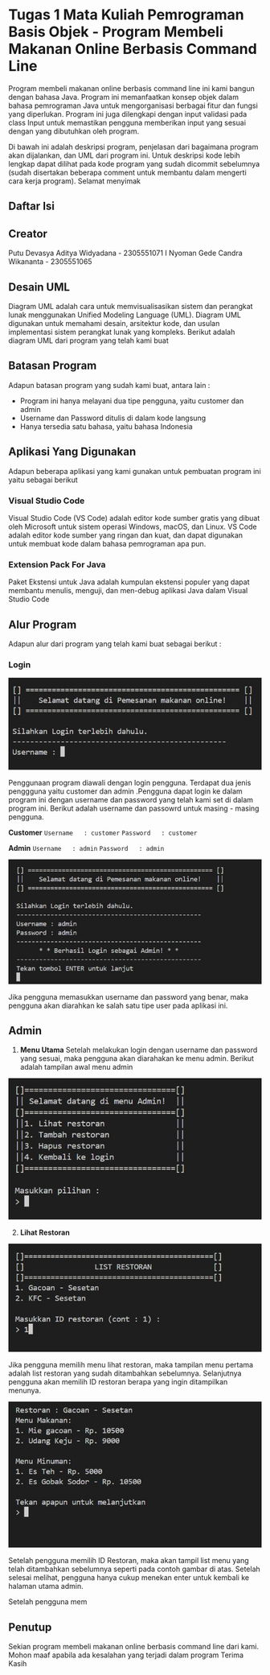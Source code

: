 # Tugas 1 Mata Kuliah Pemrograman Basis Objek - Program Membeli Makanan Online Berbasis Command Line

Program membeli makanan online berbasis command line ini kami bangun dengan bahasa Java. Program ini memanfaatkan konsep objek dalam bahasa pemrograman Java untuk mengorganisasi berbagai fitur dan fungsi yang diperlukan. Program ini juga dilengkapi dengan input validasi pada class Input untuk memastikan pengguna memberikan input yang sesuai dengan yang dibutuhkan oleh program.

Di bawah ini adalah deskripsi program, penjelasan dari bagaimana program akan dijalankan, dan UML dari program ini. Untuk deskripsi kode lebih lengkap dapat dilihat pada kode program yang sudah dicommit sebelumnya (sudah disertakan beberapa comment untuk membantu dalam mengerti cara kerja program). Selamat menyimak

## Daftar Isi

## Creator

Putu Devasya Aditya Widyadana - 2305551071
I Nyoman Gede Candra Wikananta - 2305551065

## Desain UML

Diagram UML adalah cara untuk memvisualisasikan sistem dan perangkat lunak menggunakan Unified Modeling Language (UML). Diagram UML digunakan untuk memahami desain, arsitektur kode, dan usulan implementasi sistem perangkat lunak yang kompleks. Berikut adalah diagram UML dari program yang telah kami buat

## Batasan Program

Adapun batasan program yang sudah kami buat, antara lain :

- Program ini hanya melayani dua tipe pengguna, yaitu customer dan admin
- Username dan Password ditulis di dalam kode langsung
- Hanya tersedia satu bahasa, yaitu bahasa Indonesia

## Aplikasi Yang Digunakan

Adapun beberapa aplikasi yang kami gunakan untuk pembuatan program ini yaitu sebagai berikut

### Visual Studio Code

Visual Studio Code (VS Code) adalah editor kode sumber gratis yang dibuat oleh Microsoft untuk sistem operasi Windows, macOS, dan Linux. VS Code adalah editor kode sumber yang ringan dan kuat, dan dapat digunakan untuk membuat kode dalam bahasa pemrograman apa pun.

### Extension Pack For Java

Paket Ekstensi untuk Java adalah kumpulan ekstensi populer yang dapat membantu menulis, menguji, dan men-debug aplikasi Java dalam Visual Studio Code

## Alur Program

Adapun alur dari program yang telah kami buat sebagai berikut :

### Login

![login](/gambar/login.jpg "login")

Penggunaan program diawali dengan login pengguna. Terdapat dua jenis penggguna yaitu customer dan admin .Pengguna dapat login ke dalam program ini dengan username dan password yang telah kami set di dalam program ini. Berikut adalah username dan passowrd untuk masing - masing pengguna.

**Customer**
`Username   : customer`
`Password   : customer`

**Admin**
`Username   : admin`
`Password   : admin`

![loginSuccess](/gambar/loginSuccess.jpg "loginSuccess")

Jika pengguna memasukkan username dan password yang benar, maka pengguna akan diarahkan ke salah satu tipe user pada aplikasi ini.

## Admin

1. **Menu Utama**
   Setelah melakukan login dengan username dan password yang sesuai, maka pengguna akan diarahakan ke menu admin. Berikut adalah tampilan awal menu admin

![Menu utama](/gambar/menuUtamaAdm.jpg "Menu utama")

2. **Lihat Restoran**

![Lihat restoran](/gambar/lihatRestoOp.jpg "Lihat restoran")

Jika pengguna memilih menu lihat restoran, maka tampilan menu pertama adalah list restoran yang sudah ditambahkan sebelumnya. Selanjutnya pengguna akan memilih ID restoran berapa yang ingin ditampilkan menunya.

![List Menu](/gambar/lihatRestoAftInput.jpg "List menu")

Setelah pengguna memilih ID Restoran, maka akan tampil list menu yang telah ditambahkan sebelumnya seperti pada contoh gambar di atas. Setelah selesai melihat, pengguna hanya cukup menekan enter untuk kembali ke halaman utama admin.

Setelah pengguna mem

## Penutup

Sekian program membeli makanan online berbasis command line dari kami. Mohon maaf apabila ada kesalahan yang terjadi dalam program
Terima Kasih
